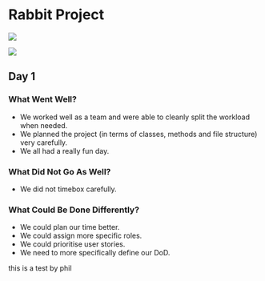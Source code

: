 # Rabbit Project
![](https://media.giphy.com/media/YQCp9d6HrlnoI/giphy.gif)

![](https://www.quickscrum.com/Images/article_detail/scrum-retrospective-meeting.png)
## Day 1
### What Went Well?
* We worked well as a team and were able to cleanly split the workload when needed.
* We planned the project (in terms of classes, methods and file structure) very carefully.
* We all had a really fun day.
### What Did Not Go As Well?
* We did not timebox carefully.
### What Could Be Done Differently?
* We could plan our time better.
* We could assign more specific roles.
* We could prioritise user stories.
* We need to more specifically define our DoD.

this is a test by phil